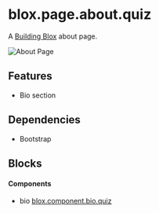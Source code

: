 # blox.page.about.quiz

A [Building Blox](https://github.com/Building-Blox/building-blox) about page.

![About Page](https://building-blox.s3.amazonaws.com/quiz/about-page.PNG)

## Features
- Bio section

## Dependencies
- Bootstrap

## Blocks
#### Components
- bio [blox.component.bio.quiz](https://github.com/richjava/blox.component.bio.quiz)